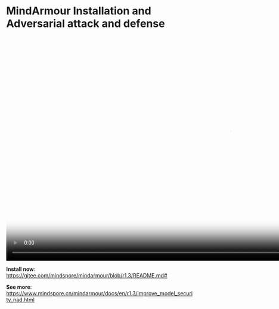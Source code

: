 # MindArmour Installation and Adversarial attack and defense

[comment]: <> (This document contains Hands-on Tutorial Series. Gitee does not support display. Please check tutorials on the official website)

<video id="video7" autoplay controls width="1200px" height="600px" poster="https://mindspore-website.obs.cn-north-4.myhuaweicloud.com:443/teaching_video/cover/%E6%89%8B%E6%8A%8A%E6%89%8B%E7%B3%BB%E5%88%97/MindArmour%E5%AE%89%E8%A3%85%E4%B8%8E%E5%AF%B9%E6%8A%97%E6%94%BB%E9%98%B2%E8%AF%A6%E6%83%85%E9%A1%B5EN.png">
<source id="mp47" src="https://mindspore-website.obs.cn-north-4.myhuaweicloud.com:443/teaching_video/video/MindArmour%20Installation%20and%20Adversarial%20attack%20and%20defense.mp4" type="video/mp4">
</video>

**Install now**: <https://gitee.com/mindspore/mindarmour/blob/r1.3/README.md#>

**See more**: <https://www.mindspore.cn/mindarmour/docs/en/r1.3/improve_model_security_nad.html>
